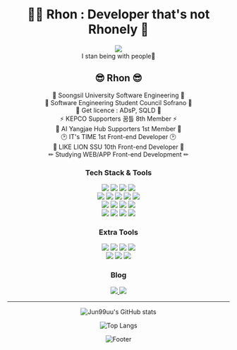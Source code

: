<div align="center">
<h1 align="center">👩‍🚀 Rhon : Developer that's not Rhonely 🚀</h1>
<img src="https://user-images.githubusercontent.com/44965706/155652608-c81785e2-6bfe-435f-ae25-79d5787e8946.gif"/><br/>
I stan being with people💜

## 😎 Rhon 😎

🏫 Soongsil University Software Engineering 🏫 <br/>
🎵 Software Engineering Student Council Sofrano 🎵 <br/>
📃 Get licence : ADsP, SQLD 📃 <br/>
⚡ KEPCO Supporters 꿈틀 8th Member ⚡ <br/>
🤖 AI Yangjae Hub Supporters 1st Member 🤖 <br/>
🕑 IT's TIME 1st Front-end Developer 🕑 <br/>
🦁 LIKE LION SSU 10th Front-end Developer 🦁 <br/>
✏ Studying WEB/APP Front-end Development ✏ <br/>


### Tech Stack & Tools

<p>
  <img src="https://img.shields.io/badge/HTML5-E34F26?style=plastic-square&logo=HTML5&logoColor=white"/>
  <img src="https://img.shields.io/badge/JavaScript-F7DF1E?style=plastic-square&logo=JavaScript&logoColor=white"/>
  <img src="https://img.shields.io/badge/CSS3-1572B6?style=plastic-square&logo=CSS3&logoColor=white"/>
  <img src="https://img.shields.io/badge/React-61DAFB?style=plastic-square&logo=React&logoColor=white"/><br/>
  <img src="https://img.shields.io/badge/npm-CB3837?style=plastic-square&logo=npm&logoColor=white"/>
  <img src="https://img.shields.io/badge/CRA-09D3AC?style=plastic-square&logo=Create React App&logoColor=white"/>
  <img src="https://img.shields.io/badge/VSCode-007ACC?style=plastic-square&logo=Visual Studio Code&logoColor=white"/>
  <img src="https://img.shields.io/badge/Prettier-F7B93E?style=plastic-square&logo=Prettier&logoColor=white"/>
  <img src="https://img.shields.io/badge/ESLint-4B32C3?style=plastic-square&logo=ESLint&logoColor=white"/><br/>
  <img src="https://img.shields.io/badge/Android-3DDC84?style=plastic&logo=Android&logoColor=white"/>
  <img src="https://img.shields.io/badge/AndroidStudio-3DDC84?style=plastic&logo=Android Studio&logoColor=white"/>
  <img src="https://img.shields.io/badge/Java-007396?style=plastic&logo=Java&logoColor=white"/>
  <img src="https://img.shields.io/badge/Kotlin-7F52FF?style=plastic-square&logo=Kotlin&logoColor=white"/><br/>
  <img src="https://img.shields.io/badge/Firebase-FFCA28?style=plastic-square&logo=Firebase&logoColor=white"/>
  <img src="https://img.shields.io/badge/PHP-777BB4?style=plastic&logo=PHP&logoColor=white"/>
  <img src="https://img.shields.io/badge/phpMyAdmin-6C78AF?style=plastic&logo=phpMyAdmin&logoColor=white"/>
  <img src="https://img.shields.io/badge/MySQL-4479A1?style=plastic&logo=MySQL&logoColor=white"/>
</p>

### Extra Tools

<p>
  <img src="https://img.shields.io/badge/GitHub-181717?style=plastic&logo=GitHub&logoColor=white"/>
  <img src="https://img.shields.io/badge/Notion-000000?style=plastic&logo=Notion&logoColor=white"/>
  <img src="https://img.shields.io/badge/Slack-4A154B?style=plastic&logo=Slack&logoColor=white"/>
  <img src="https://img.shields.io/badge/Figma-F24E1E?style=plastic&logo=Figma&logoColor=white"/><br/>
  <img src="https://img.shields.io/badge/AdobePhotoshop-31A8FF?style=plastic&logo=Adobe Photoshop&logoColor=white"/>
  <img src="https://img.shields.io/badge/AdobeXD-FF61F6?style=plastic&logo=Adobe XD&logoColor=white"/>
  <img src="https://img.shields.io/badge/PowerPoint-B7472A?style=plastic&logo=Microsoft PowerPoint&logoColor=white"/>
</p>

### Blog

<p>
  <a href="https://blog.naver.com/igun0423">
    <img src="https://img.shields.io/badge/Kyulog-03C75A?style=plastic&logo=Naver&logoColor=white"/>
  </a>
  <a href="https://www.instagram.com/99uu_u/">
    <img src="https://img.shields.io/badge/InstaKyuram-E4405F?style=plastic&logo=Instagram&logoColor=white"/>
  </a>
</p>

<hr/>


<p>

![Jun99uu's GitHub stats](https://github-readme-stats.vercel.app/api?username=Jun99uu&show_icons=true&theme=onedark)

![Top Langs](https://github-readme-stats.vercel.app/api/top-langs/?username=Jun99uu&layout=compact)

</p>

![Footer](https://capsule-render.vercel.app/api?type=waving&color=auto&height=200&section=footer)
</div>


<!--
**Jun99uu/Jun99uu** is a ✨ _special_ ✨ repository because its `README.md` (this file) appears on your GitHub profile.

Here are some ideas to get you started:

- 🔭 I’m currently working on ...
- 🌱 I’m currently learning ...
- 👯 I’m looking to collaborate on ...
- 🤔 I’m looking for help with ...
- 💬 Ask me about ...
- 📫 How to reach me: ...
- 😄 Pronouns: ...
- ⚡ Fun fact: ...
-->
